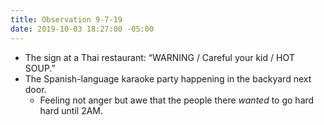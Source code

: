 ```yaml
---
title: Observation 9-7-19
date: 2019-10-03 18:27:00 -05:00
---
```


- The sign at a Thai restaurant: “WARNING / Careful your kid / HOT SOUP.”
- The Spanish-language karaoke party happening in the backyard next door.
	- Feeling not anger but awe that the people there *wanted* to go hard hard until 2AM.